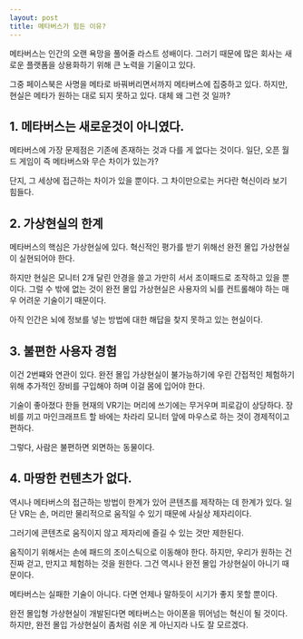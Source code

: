 ```yaml
---
layout: post
title: 메타버스가 힘든 이유?
---
```


메타버스는 인간의 오랜 욕망을 풀어줄 라스트 성배이다.
그러기 때문에 많은 회사는 새로운 플랫폼을 상용화하기 위해 큰 노력을 기울이고 있다.

그중 페이스북은 사명을 메타로 바꿔버리면서까지 메타버스에 집중하고 있다.
하지만, 현실은 메타가 원하는 대로 되지 못하고 있다. 
대체 왜 그런 것 일까?



<h2>1. 메타버스는 새로운것이 아니였다.</h2>
메타버스에 가장 문제점은 기존에 존재하는 것과 다를 게 없다는 것이다.
일단, 오픈 월드 게임이 즉 메타버스와 무슨 차이가 있는가?

단지, 그 세상에 접근하는 차이가 있을 뿐이다.
그 차이만으로는 커다란 혁신이라 보기 힘들다.


<h2>2. 가상현실의 한계</h2>
메타버스의 핵심은 가상현실에 있다.
혁신적인 평가를 받기 위해선 완전 몰입 가상현실이 실현되어야 한다.

하지만 현실은 모니터 2개 달린 안경을 쓸고 가만히 서서 조이패드로 조작하고 있을 뿐이다.
그럴 수 밖에 없는 것이 완전 몰입 가상현실은 사용자의 뇌를 컨트롤해야 하는 매우 어려운 기술이기 때문이다.

아직 인간은 뇌에 정보를 넣는 방법에 대한 해답을 찾지 못하고 있는 현실이다.




<h2>3. 불편한 사용자 경험</h2>
이건 2번쨰와 연관이 있다.
완전 몰입 가상현실이 불가능하기에 우린 간접적인 체험하기 위해 추가적인 장비를 구입해야 하며 이걸 몸에 입어야 한다.

기술이 좋아졌다 한들 현재의 VR기는 머리에 쓰기에는 무거우며 피로감이 상당하다.
장비를 끼고 마인크래프트 할 바에는 차라리 모니터 앞에 마우스로 하는 것이 경제적이고 편하다.

그렇다, 사람은 불편하면 외면하는 동물이다.



<h2>4. 마땅한 컨텐츠가 없다.</h2>
역시나 메타버스의 접근하는 방법이 한계가 있어 콘텐츠를 제작하는 데 한계가 있다.
일단 VR는 손, 머리만 물리적으로 움직일 수 있기 때문에 사실상 제자리이다.

그러기에 콘텐츠로 움직이지 않고 제자리에 즐길 수 있는 것만 제한된다.

움직이기 위해서는 손에 패드의 조이스틱으로 이동해야 한다.
하지만, 우리가 원하는 건 진짜 걷고, 만지고 체험하는 것을 원한다.
그건 역시나 완전 몰입 가상현실이 아니기 때문이다.

메타버스는 실패한 기술이 아니다. 
다면 언제나 말하듯이 시기가 좋지 못할 뿐이다.

완전 몰입형 가상현실이 개발된다면 메타버스는 아이폰을 뛰어넘는 혁신이 될 것이다.
하지만, 완전 몰입 가상현실이 좀처럼 쉬운 게 아닌지라 나도 잘 모르겠다. 